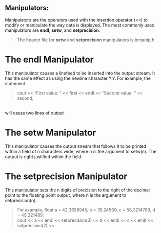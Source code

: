 ## Manipulators:

Manipulators are the operators used with the insertion operator (<<) to modify or manipulate the way data is displayed.
The most commonly used manipulators are <b>endl</b>, <b>setw</b>, and <b>setprecision</b>.

> The header file for <b>setw</b> and <b>setprecision</b> manipulators is iomanip.h

# The endl Manipulator

This manipulator causes a linefeed to be inserted into the output stream.
It has the same effect as using the newline character ‘\n’.
For example, the statement

> cout << “First value: " << first << endl << "Second value: " << second;

<br/>will cause two lines of output

# The setw Manipulator

This manipulator causes the output stream that follows it to be printed within a field of n characters wide, where n is the argument to setw(n).
The output is right justified within the field.

# The setprecision Manipulator

This manipulator sets the n digits of precision to the right of the decimal point to the floating point output, where n is the argument to setprecision(n).

> For example, float a = 42.3658945, b = 35.24569, c = 58.3214789, d = 49.321489; <br/>
> cout << a << endl << setprecision(3) << b << endl << c << endl << setprecision(2) <<
